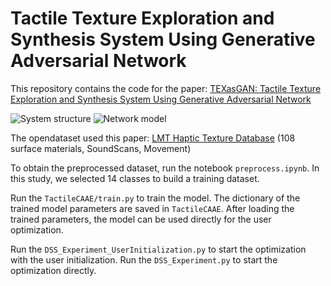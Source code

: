 <!--
 * @Author: Mingxin Zhang m.zhang@hapis.u-tokyo.ac.jp
 * @Date: 2023-03-06 03:05:31
 * @LastEditors: Mingxin Zhang
 * @LastEditTime: 2024-08-22 18:22:15
 * Copyright (c) 2023 by Mingxin Zhang, All Rights Reserved. 
-->
# Tactile Texture Exploration and Synthesis System Using Generative Adversarial Network

This repository contains the code for the paper: [TEXasGAN: Tactile Texture Exploration and Synthesis System Using Generative Adversarial Network](https://arxiv.org/abs/2407.11467)

![System structure](https://github.com/shinolab/vibrotactile-autoencoder/blob/main/images/system.jpg?raw=true)
![Network model](https://github.com/shinolab/vibrotactile-autoencoder/blob/main/images/network.jpg?raw=true)

The opendataset used this paper: [LMT Haptic Texture Database](https://zeus.lmt.ei.tum.de/downloads/texture/) (108 surface materials, SoundScans, Movement)

To obtain the preprocessed dataset, run the notebook `preprocess.ipynb`. In this study, we selected 14 classes to build a training dataset.

Run the `TactileCAAE/train.py` to train the model. The dictionary of the trained model parameters are saved in `TactileCAAE`. After loading the trained parameters, the model can be used directly for the user optimization.

Run the `DSS_Experiment_UserInitialization.py` to start the optimization with the user initialization. Run the `DSS_Experiment.py` to start the optimization directly.
